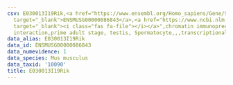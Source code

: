 ```yaml
---
csv: E030013I19Rik,<a href="https://www.ensembl.org/Homo_sapiens/Gene/Summary?db=core;g=ENSMUSG00000086843"
  target="_blank">ENSMUSG00000086843</a>,<a href="https://www.ncbi.nlm.nih.gov/pubmed/25450459"
  target="_blank"><i class="fas fa-file"></i></a>",chromatin immunoprecipitation assay,direct
  interaction,prime adult stage, testis, Spermatocyte,,,transcriptional regulation,
data_alias: E030013I19Rik
data_id: ENSMUSG00000086843
data_numevidence: 1
data_species: Mus musculus
data_taxid: '10090'
title: E030013I19Rik
---
```

